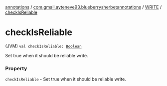 [annotations](../../index.md) / [com.gmail.ayteneve93.blueberrysherbetannotations](../index.md) / [WRITE](index.md) / [checkIsReliable](./check-is-reliable.md)

# checkIsReliable

(JVM) `val checkIsReliable: `[`Boolean`](https://kotlinlang.org/api/latest/jvm/stdlib/kotlin/-boolean/index.html)

Set true when it should be reliable write.

### Property

`checkIsReliable` - Set true when it should be reliable write.